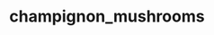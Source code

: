 ---
title: champignon_mushrooms
title_small: Гриби печериці сушені
lang: "ua"
meta_description: "Гриби печериці сушені займають особливе місце на споживчій полиці і використовуються як повноцінна заміна свіжих грибів."
categorie: dried_mushrooms

title_text: "Гриби печериці сушені займають особливе місце на споживчій полиці і використовуються як повноцінна заміна свіжих грибів."

layout: products_in
popular: "no"

description: "<p>Останнім часом гриби печериці досягли небувалої популярності серед споживачів у всьому світі. Особливе місце на споживчій полиці займають саме сушені печериці. Ви можете їх використовувати як повноцінну заміну свіжих грибів. </p>
<p>На основі сушених печериць виготовляють грибну приправу або порошок, який використовують в процесі приготування перших, основних страв, а також салатів.</p>"
permalink: "/products/dried_mushrooms/champignon_mushrooms"
specifications: [
    {
        head_text: "Склад:",
        body_text: "Гриби печериці",
    },
    {
        head_text: "Упаковка:",
        body_text: "Поліетиленовий пакет, крафт - пакет",
    },
    {
        head_text: "Тип обробки:",
        body_text: "Сушені",
    },
    {
        head_text: "Вид:",
        body_text: "Слайсы ",
    },
    {
        head_text: "Вага:",
        body_text: "15г; 30г; 100г; 500г",
    },
    {
        head_text: "Харчова цінність в 100г продукту:",
        body_text: "Білки: 42г; Жири: 9,5г; Вуглеводи: 1,0г;",
    },
    {
        head_text: "Енергетична цінність в 100г продукту:",
        body_text: "258,0ккал (1076 кДж).",
    },
    {
        head_text: "Країна-виробник:",
        body_text: "Україна",
    },
    {
        head_text: "Термін зберігання:",
        body_text: "24 місяця",
    },
    {
        head_text: "Умови зберігання:",
        body_text: "Температура 5-25ᵒС, відносна вологість повітря не більше 75%",
    },
    {
        head_text: "Нормативна документація:",
        body_text: "ТУ У 10.8-2427610970-003:2019",
    },
    {
        head_text: "Ціна:",
        body_text: "За домовленістю",
    },
]
---